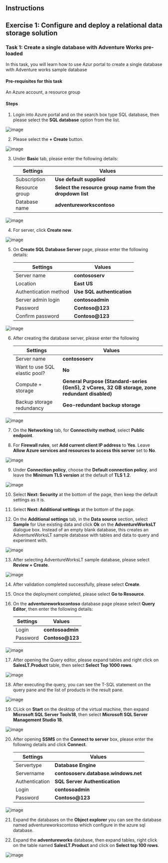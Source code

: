 ## Instructions

## Exercise 1: Configure and deploy a relational data storage solution 

### Task 1: Create a single database with Adventure Works pre-loaded

In this task, you will learn how to use Azur portal to create a single database with Adventure works sample database

#### Pre-requisites for this task

An Azure account, a resource group

#### Steps

1. Login into Azure portal and on the search box type SQL database, then please select the **SQL database** option from the list.

![image](../media/db1.png)

2. Please select the **+ Create** button.

![image](../media/db2.png)

3. Under **Basic** tab, please enter the following details:

    | Settings | Values |
    |  -- | -- |
    | Subscription | **Use default supplied** |
    | Resource group | **Select the resource group name from the dropdown list** |
    | Database name | **adventureworkscontoso** |
   
![image](../media/db3.png) 

4. For server, click **Create new**.

![image](../media/db4.png) 

5. On **Create SQL Database Server** page, please enter the following details:

    | Settings | Values |
    |  -- | -- |      
    | Server name | **contososerv** |
    | Location | **East US** |
    | Authentication method | **Use SQL authentication** |
    | Server admin login | **contosoadmin** 
    | Password |  **Contoso@123** 
    | Confirm password | **Contoso@123** |    
    
![image](../media/db5.png)     

6. After creating the database server, please enter the following 

    | Settings | Values |
    |  -- | -- |      
    | Server name | **contososerv** |
    | Want to use SQL elastic pool? | **No** |    |
    | Compute + storage | **General Purpose (Standard-series (Gen5), 2 vCores, 32 GB storage, zone redundant disabled)** |
    | Backup storage redundancy |  **Geo-redundant backup storage** |
    
![image](../media/db6a.png) 

7. On the **Networking** tab, for **Connectivity method**, select **Public endpoint**.

8. For **Firewall rules**, set **Add current client IP address** to **Yes**. Leave **Allow Azure services and resources to access this server** set to **No**. 

![image](../media/db7.png) 

9. Under **Connection policy**, choose the **Default connection policy**, and leave the **Minimum TLS version** at the default of **TLS 1.2**.

![image](../media/db8.png) 

10. Select **Next: Security** at the bottom of the page, then keep the default settings as it is.

11. Select **Next: Additional settings** at the bottom of the page.

12. On the **Additional settings** tab, in the **Data source** section, select **Sample** for Use existing data and click **Ok** on the **AdventureWorksLT** dialogue box. Instead of an empty blank database, this creates an AdventureWorksLT sample database with tables and data to query and experiment with.

![image](../media/db9.png)

13. After selecting AdventureWorksLT sample database, please select **Review + Create**.

![image](../media/db10.png)

14. After validation completed successfully, please select **Create**.

15. Once the deployment completed, please select **Go to Resource**.

16. On the **adventureworkscontoso** database page please select **Query Editor**, then enter the following details:

    | Settings | Values |
    |  -- | -- |      
    | Login | **contosoadmin** |
    | Password | **Contoso@123** |
    
![image](../media/db11.png)  
 
 17. After opening the Query editor, please expand tables and right click on **SalesLT.Product** table, then select **Select Top 1000 rows**.

![image](../media/db12.png) 
 
 18. After executing the query, you can see the T-SQL statement on the query pane and the list of products in the result pane.

![image](../media/db13.png) 

19. CLick on **Start** on the desktop of the virtual machine, then expand **Microsoft SQL Server Tools18**, then select **Microsoft SQL Server Management Studio 18**.

![image](../media/db14.png)

20. After opening **SSMS** on the **Connect to server** box, please enter the following details and click **Connect**.

    | Settings | Values |
    |  -- | -- |      
    | Servertype | **Database Engine** |
    | Servername | **contososerv.database.windows.net** |
    | Authentication | **SQL Server Authentication** |
    | Login | **contosoadmin** |
    | Password | **Contoso@123** |

![image](../media/db15.png)

21. Expand the databases on the **Object explorer** you can see the database named adventureworkscontoso which configure in the azure sql database.

22. Expand the **adventureworks** database, then expand tables, right click on the table named **SalesLT.Product** and click on **Select top 100 rows**.

![image](../media/db16.png)


